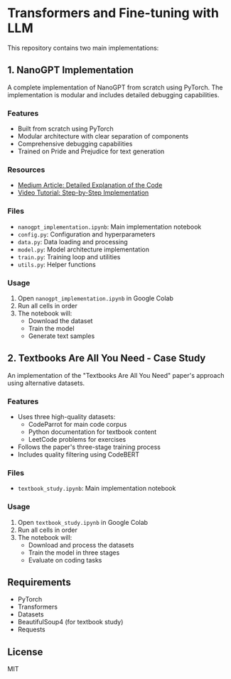 # Transformers and Fine-tuning with LLM

This repository contains two main implementations:

## 1. NanoGPT Implementation

A complete implementation of NanoGPT from scratch using PyTorch. The implementation is modular and includes detailed debugging capabilities.

### Features

- Built from scratch using PyTorch
- Modular architecture with clear separation of components
- Comprehensive debugging capabilities
- Trained on Pride and Prejudice for text generation

### Resources

- [Medium Article: Detailed Explanation of the Code](placeholder_for_medium_article)
- [Video Tutorial: Step-by-Step Implementation](placeholder_for_video_explanation)

### Files

- `nanogpt_implementation.ipynb`: Main implementation notebook
- `config.py`: Configuration and hyperparameters
- `data.py`: Data loading and processing
- `model.py`: Model architecture implementation
- `train.py`: Training loop and utilities
- `utils.py`: Helper functions

### Usage

1. Open `nanogpt_implementation.ipynb` in Google Colab
2. Run all cells in order
3. The notebook will:
   - Download the dataset
   - Train the model
   - Generate text samples

## 2. Textbooks Are All You Need - Case Study

An implementation of the "Textbooks Are All You Need" paper's approach using alternative datasets.

### Features

- Uses three high-quality datasets:
  - CodeParrot for main code corpus
  - Python documentation for textbook content
  - LeetCode problems for exercises
- Follows the paper's three-stage training process
- Includes quality filtering using CodeBERT

### Files

- `textbook_study.ipynb`: Main implementation notebook

### Usage

1. Open `textbook_study.ipynb` in Google Colab
2. Run all cells in order
3. The notebook will:
   - Download and process the datasets
   - Train the model in three stages
   - Evaluate on coding tasks

## Requirements

- PyTorch
- Transformers
- Datasets
- BeautifulSoup4 (for textbook study)
- Requests

## License

MIT
